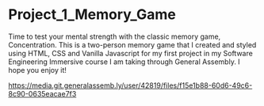 # Project_1_Memory_Game
 Time to test your mental strength with the classic memory game, Concentration. This is a two-person memory game that I created and styled using HTML, CSS and Vanilla Javascript for my first project in my Software Engineering Immersive course I am taking through General Assembly. I hope you enjoy it!


https://media.git.generalassemb.ly/user/42819/files/f15e1b88-60d6-49c6-8c90-0635eacae7f3
